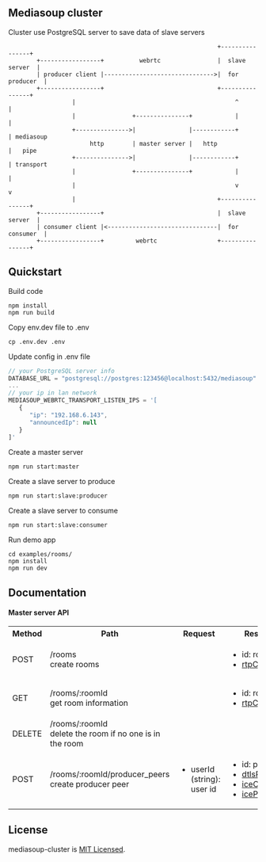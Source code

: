 ## Mediasoup cluster

Cluster use PostgreSQL server to save data of slave servers

```
                                                           +----------------+
        +-----------------+          webrtc                |  slave server  |
        | producer client |------------------------------->|  for producer  |
        +-----------------+                                +----------------+
                  |                                             ^      |
                  |                +---------------+            |      |
                  +--------------->|               |------------+      | mediasoup
                       http        | master server |   http            |   pipe
                  +--------------->|               |------------+      | transport
                  |                +---------------+            |      |
                  |                                             v      v
                  |                                        +----------------+
        +-----------------+                                |  slave server  |
        | consumer client |<-------------------------------|  for consumer  |
        +-----------------+         webrtc                 +----------------+
```

## Quickstart

Build code

```
npm install
npm run build
```

Copy env.dev file to .env

```
cp .env.dev .env
```

Update config in .env file

```js
// your PostgreSQL server info
DATABASE_URL = "postgresql://postgres:123456@localhost:5432/mediasoup"
...
// your ip in lan network
MEDIASOUP_WEBRTC_TRANSPORT_LISTEN_IPS = '[
   {
      "ip": "192.168.6.143",
      "announcedIp": null
   }
]'
```

Create a master server

```
npm run start:master
```

Create a slave server to produce

```
npm run start:slave:producer
```

Create a slave server to consume

```
npm run start:slave:consumer
```

Run demo app

```
cd examples/rooms/
npm install
npm run dev
```

## Documentation

#### Master server API

<table>
  <tbody>
    <tr>
      <th >Method</th>
      <th >Path</th>
      <th >Request</th>
      <th >Response</th>
    </tr>
    <tr>
      <td>POST</td>
      <td>
        /rooms<br />create rooms
      </td>
      <td></td>
      <td>
       <ul>
         <li>id: room id</li>
         <li><a href="https://mediasoup.org/documentation/v3/mediasoup/api/#router-rtpCapabilities">rtpCapabilities</a></li>
       </ul>
      </td>
    </tr>
    <tr>
      <td>GET</td>
      <td>/rooms/:roomId<br />get room information</td>
      <td></td>
      <td>
        <ul>
         <li>id: room id</li>
         <li><a href="https://mediasoup.org/documentation/v3/mediasoup/api/#router-rtpCapabilities">rtpCapabilities</a></li>
       </ul>
      </td>
    </tr>
    <tr>
      <td>DELETE</td>
      <td>/rooms/:roomId<br />delete the room if no one is in the room</td>
      <td></td>
      <td></td>
    </tr>
    <tr>
      <td>POST</td>
      <td>/rooms/:roomId/producer_peers<br />create producer peer</td>
      <td>
        <ul>
         <li>userId (string): user id</li>
       </ul>
      </td>
      <td>
       <ul>
         <li>id: peer id</li>
         <li><a href="https://mediasoup.org/documentation/v3/mediasoup/api/#WebRtcTransportDtlsParameters">dtlsParameters</a</li>
         <li><a href="https://mediasoup.org/documentation/v3/mediasoup/api/#WebRtcTransportIceCandidate">iceCandidates</a<</li>
         <li><a href="https://mediasoup.org/documentation/v3/mediasoup/api/#WebRtcTransportIceParameters">iceParameters</a<</li>
       </ul>
      </td>
    </tr>
  </tbody>
</table>

## License

mediasoup-cluster is [MIT Licensed](https://github.com/woody146/mediasoup-cluster/blob/master/LICENSE).
